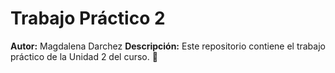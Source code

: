 # Trabajo Práctico 2  

**Autor:** Magdalena Darchez
**Descripción:** 
Este repositorio contiene el trabajo práctico de la Unidad 2 del curso. 🌟
